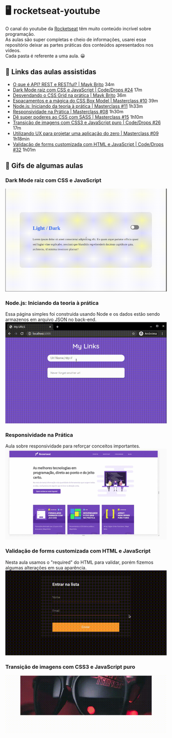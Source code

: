 # 🖥 rocketseat-youtube
O canal do youtube da <a href="https://www.youtube.com/channel/UCSfwM5u0Kce6Cce8_S72olg">Rocketseat</a> têm muito conteúdo incrível sobre programação. <br>
As aulas são super completas e cheio de informações, usarei esse repositório deixar as partes práticas dos conteúdos apresentados nos vídeos. <br>
Cada pasta é referente a uma aula. 😀

## 🚀 Links das aulas assistidas
- <a href="https://www.youtube.com/watch?v=ghTrp1x_1As">O que é API? REST e RESTful? | Mayk Brito</a> 34m
- <a href="https://youtu.be/BvhYm0BOLvA">Dark Mode raiz com CSS e JavaScript | Code/Drops #24</a> 17m
- <a href="https://www.youtube.com/watch?v=HN1UjzRSdBk">Desvendando o CSS Grid na prática | Mayk Brito</a> 36m
- <a href="https://youtu.be/nhW70H9H4gU">Espaçamentos e a mágica do CSS Box Model | Masterclass #10</a> 39m
- <a href="https://www.youtube.com/watch?v=DiXbJL3iWVs">Node.js: Iniciando da teoria à prática | Masterclass #11</a> 1h33m
- <a href="https://youtu.be/H91DhKPjhPk">Responsividade na Prática | Masterclass #08</a> 1h30m
- <a href="https://www.youtube.com/watch?v=BaI8dHUthLA">Dê super poderes ao CSS com SASS | Masterclass #15</a> 1h10m
- <a href="https://www.youtube.com/watch?v=BwwOu29K6mE">Transição de imagens com CSS3 e JavaScript puro | Code/Drops #26</a> 17m
- <a href="https://youtu.be/mxIhSTP6ddE">Utilizando UX para projetar uma aplicação do zero | Masterclass #09</a> 1h18min
- <a href="https://www.youtube.com/watch?v=GTMEuHxh8aQ">Validação de forms customizada com HTML e JavaScript | Code/Drops #32</a> 1h01m

## 🎯 Gifs de algumas aulas
### Dark Mode raiz com CSS e JavaScript
<img src="./images/darkMode.gif">

### Node.js: Iniciando da teoria à prática
Essa página simples foi construida usando Node e os dados estão sendo armazenos em arquivo JSON no back-end.
<img src="./iniciandoComNodeJS/http/video/nodejs.gif">

### Responsividade na Prática
Aula sobre responsividade para reforçar conceitos importantes.
<img src="./images/responsividade.gif">

### Validação de forms customizada com HTML e JavaScript
Nesta aula usamos o "required" do HTML para validar, porém fizemos algumas alterações em sua aparência.
<img src="./images/formAnimado.gif">

### Transição de imagens com CSS3 e JavaScript puro
<img src="./images/transicao.gif">
